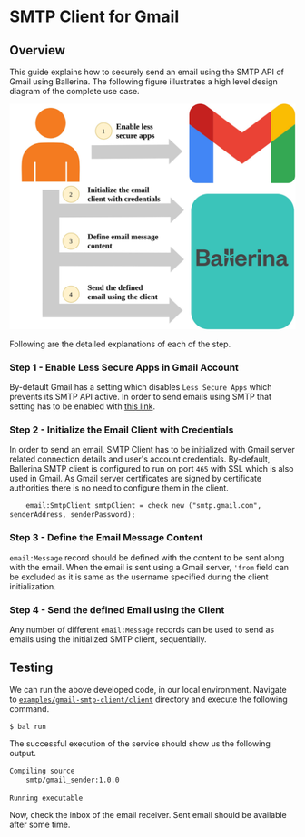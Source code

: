 # SMTP Client for Gmail

## Overview

This guide explains how to securely send an email using the SMTP API of Gmail using Ballerina. 
The following figure illustrates a high level design diagram of the complete use case.

![Send an email using Gmail SMTP API](./smtp-client-for-gmail.jpg)

Following are the detailed explanations of each of the step.

### Step 1 - Enable Less Secure Apps in Gmail Account

By-default Gmail has a setting which disables `Less Secure Apps` which prevents its SMTP API active. In order to send
emails using SMTP that setting has to be enabled with [this link](https://myaccount.google.com/lesssecureapps).

### Step 2 - Initialize the Email Client with Credentials

In order to send an email, SMTP Client has to be initialized with Gmail server related connection details and user's
account credentials. By-default, Ballerina SMTP client is configured to run on port `465` with SSL which is also used
in Gmail. As Gmail server certificates are signed by certificate authorities there is no need to configure them in the
client.

```ballerina
    email:SmtpClient smtpClient = check new ("smtp.gmail.com", senderAddress, senderPassword);
```

### Step 3 - Define the Email Message Content

`email:Message` record should be defined with the content to be sent along with the email. When the email is sent using
a Gmail server, `'from` field can be excluded as it is same as the username specified during the client initialization.

### Step 4 - Send the defined Email using the Client

Any number of different `email:Message` records can be used to send as emails using the initialized SMTP client,
sequentially.

## Testing

We can run the above developed code, in our local environment. Navigate to
[`examples/gmail-smtp-client/client`](./client) directory and execute the following command.
```shell
$ bal run
```

The successful execution of the service should show us the following output.
```shell
Compiling source
	smtp/gmail_sender:1.0.0

Running executable
```

Now, check the inbox of the email receiver. Sent email should be available after some time.
